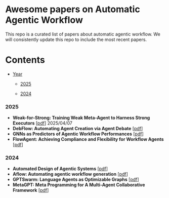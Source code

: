 # Awesome papers on Automatic Agentic Workflow



This repo is a curated list of papers about automatic agentic workflow. We will consistently update this repo to include the most recent papers.



# Contents

- [Year](#contents)

  - [2025](#2025)

  - [2024](#2024)

### 2025

- **Weak-for-Strong: Training Weak Meta-Agent to Harness Strong Executors** [[pdf](https://arxiv.org/pdf/2504.04785?)] 2025/04/07
- **DebFlow: Automating Agent Creation via Agent Debate** [[pdf](https://arxiv.org/pdf/2503.23781)]
- **GNNs as Predictors of Agentic Workflow Performances** [[pdf](https://arxiv.org/pdf/2503.11301)]
- **FlowAgent: Achieving Compliance and Flexibility for Workflow Agents** [[pdf](https://arxiv.org/pdf/2502.14345)]

### 2024

- **Automated Design of Agentic Systems** [[pdf](https://arxiv.org/pdf/2408.08435)]
- **Aflow: Automating agentic workflow generation** [[pdf](https://arxiv.org/pdf/2410.10762)]
- **GPTSwarm: Language Agents as Optimizable Graphs** [[pdf](https://arxiv.org/pdf/2402.16823)]
- **MetaGPT: Meta Programming for A Multi-Agent Collaborative Framework** [[pdf](https://arxiv.org/pdf/2308.00352)]
